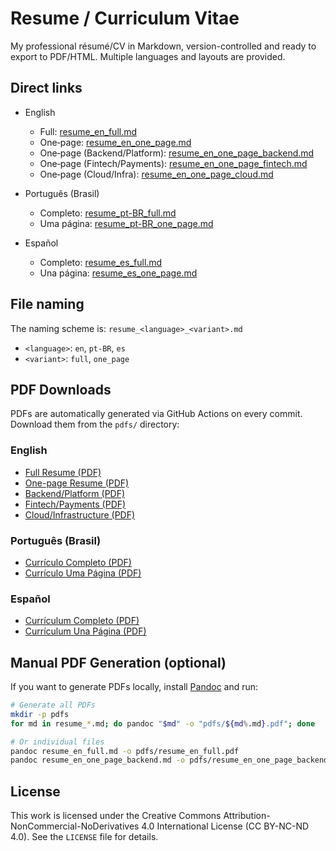 # Resume / Curriculum Vitae

My professional résumé/CV in Markdown, version-controlled and ready to export to PDF/HTML. Multiple languages and layouts are provided.

## Direct links

- English
  - Full: [resume_en_full.md](./resume_en_full.md)
  - One‑page: [resume_en_one_page.md](./resume_en_one_page.md)
  - One‑page (Backend/Platform): [resume_en_one_page_backend.md](./resume_en_one_page_backend.md)
  - One‑page (Fintech/Payments): [resume_en_one_page_fintech.md](./resume_en_one_page_fintech.md)
  - One‑page (Cloud/Infra): [resume_en_one_page_cloud.md](./resume_en_one_page_cloud.md)

- Português (Brasil)
  - Completo: [resume_pt-BR_full.md](./resume_pt-BR_full.md)
  - Uma página: [resume_pt-BR_one_page.md](./resume_pt-BR_one_page.md)

- Español
  - Completo: [resume_es_full.md](./resume_es_full.md)
  - Una página: [resume_es_one_page.md](./resume_es_one_page.md)

## File naming

The naming scheme is: `resume_<language>_<variant>.md`

- `<language>`: `en`, `pt-BR`, `es`
- `<variant>`: `full`, `one_page`

## PDF Downloads

PDFs are automatically generated via GitHub Actions on every commit. Download them from the `pdfs/` directory:

### English
- [Full Resume (PDF)](./pdfs/resume_en_full.pdf)
- [One-page Resume (PDF)](./pdfs/resume_en_one_page.pdf)
- [Backend/Platform (PDF)](./pdfs/resume_en_one_page_backend.pdf)
- [Fintech/Payments (PDF)](./pdfs/resume_en_one_page_fintech.pdf)
- [Cloud/Infrastructure (PDF)](./pdfs/resume_en_one_page_cloud.pdf)

### Português (Brasil)
- [Currículo Completo (PDF)](./pdfs/resume_pt-BR_full.pdf)
- [Currículo Uma Página (PDF)](./pdfs/resume_pt-BR_one_page.pdf)

### Español
- [Currículum Completo (PDF)](./pdfs/resume_es_full.pdf)
- [Currículum Una Página (PDF)](./pdfs/resume_es_one_page.pdf)

## Manual PDF Generation (optional)

If you want to generate PDFs locally, install [Pandoc](https://pandoc.org/installing.html) and run:
```bash
# Generate all PDFs
mkdir -p pdfs
for md in resume_*.md; do pandoc "$md" -o "pdfs/${md%.md}.pdf"; done

# Or individual files
pandoc resume_en_full.md -o pdfs/resume_en_full.pdf
pandoc resume_en_one_page_backend.md -o pdfs/resume_en_one_page_backend.pdf
```

## License

This work is licensed under the Creative Commons Attribution-NonCommercial-NoDerivatives 4.0 International License (CC BY-NC-ND 4.0). See the `LICENSE` file for details.
